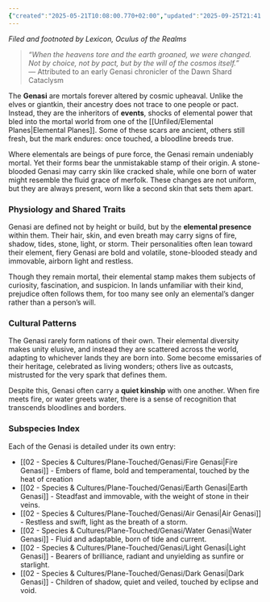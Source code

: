 ```yaml
---
{"created":"2025-05-21T10:08:00.770+02:00","updated":"2025-09-25T21:41:22.000+02:00","cssclasses":null,"tags":null,"dg-publish":true,"permalink":"/02-species-and-cultures/plane-touched/genasi/genasi/","dgPassFrontmatter":true}
---
```



_Filed and footnoted by Lexicon, Oculus of the Realms_

> _“When the heavens tore and the earth groaned, we were changed. Not by choice, not by pact, but by the will of the cosmos itself.”_  
> — Attributed to an early Genasi chronicler of the Dawn Shard Cataclysm

The **Genasi** are mortals forever altered by cosmic upheaval. Unlike the elves or giantkin, their ancestry does not trace to one people or pact. Instead, they are the inheritors of **events**, shocks of elemental power that bled  into the mortal world from one of the [[Unfiled/Elemental Planes\|Elemental Planes]]. Some of these scars are ancient, others still fresh, but the mark endures: once touched, a bloodline breeds true.

Where elementals are beings of pure force, the Genasi remain undeniably mortal. Yet their forms bear the unmistakable stamp of their origin. A stone-blooded Genasi may carry skin like cracked shale, while one born of water might resemble the fluid grace of merfolk. These changes are not uniform, but they are always present, worn like a second skin that sets them apart.

### Physiology and Shared Traits
Genasi are defined not by height or build, but by the **elemental presence** within them. Their hair, skin, and even breath may carry signs of fire, shadow, tides, stone, light, or storm. Their personalities often lean toward their element, fiery Genasi are bold and volatile, stone-blooded steady and immovable, airborn light and restless.

Though they remain mortal, their elemental stamp makes them subjects of curiosity, fascination, and suspicion. In lands unfamiliar with their kind, prejudice often follows them, for too many see only an elemental’s danger rather than a person’s will.

### Cultural Patterns
The Genasi rarely form nations of their own. Their elemental diversity makes unity elusive, and instead they are scattered across the world, adapting to whichever lands they are born into. Some become emissaries of their heritage, celebrated as living wonders; others live as outcasts, mistrusted for the very spark that defines them.

Despite this, Genasi often carry a **quiet kinship** with one another. When fire meets fire, or water greets water, there is a sense of recognition that transcends bloodlines and borders.

### Subspecies Index
Each of the Genasi is detailed under its own entry:
- [[02 - Species & Cultures/Plane-Touched/Genasi/Fire Genasi\|Fire Genasi]] - Embers of flame, bold and temperamental, touched by the heat of creation
- [[02 - Species & Cultures/Plane-Touched/Genasi/Earth Genasi\|Earth Genasi]] - Steadfast and immovable, with the weight of stone in their veins.
- [[02 - Species & Cultures/Plane-Touched/Genasi/Air Genasi\|Air Genasi]] - Restless and swift, light as the breath of a storm.
- [[02 - Species & Cultures/Plane-Touched/Genasi/Water Genasi\|Water Genasi]] - Fluid and adaptable, born of tide and current.
- [[02 - Species & Cultures/Plane-Touched/Genasi/Light Genasi\|Light Genasi]] - Bearers of brilliance, radiant and unyielding as sunfire or starlight.
- [[02 - Species & Cultures/Plane-Touched/Genasi/Dark Genasi\|Dark Genasi]] - Children of shadow, quiet and veiled, touched by eclipse and void.